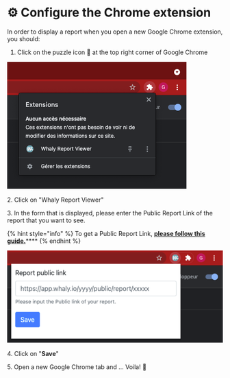 # ⚙ Configure the Chrome extension

In order to display a report when you open a new Google Chrome extension, you should:

1. Click on the puzzle icon 🧩 at the top right corner of Google Chrome

![](<../../../.gitbook/assets/image (134).png>)

2\. Click on "Whaly Report Viewer"

3\. In the form that is displayed, please enter the Public Report Link of the report that you want to see.&#x20;

{% hint style="info" %}
To get a Public Report Link, [**please follow this guide.**](../../../workspace/sharing-and-collaboration/share-a-report-by-link.md)****
{% endhint %}

![](<../../../.gitbook/assets/image (135).png>)

4\. Click on "**Save**"

5\. Open a new Google Chrome tab and ... Voila! 🎉&#x20;
